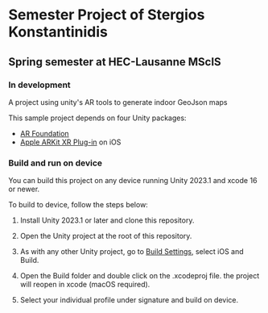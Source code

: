 # Semester Project of Stergios Konstantinidis
## Spring semester at HEC-Lausanne MScIS
### In development

A project using unity's AR tools to generate indoor GeoJson maps

This sample project depends on four Unity packages:

* [AR Foundation](https://docs.unity3d.com/Packages/com.unity.xr.arfoundation@5.1/manual/index.html)
* [Apple ARKit XR Plug-in](https://docs.unity3d.com/Packages/com.unity.xr.arkit@5.1/manual/index.html) on iOS





### Build and run on device

You can build this project on any device running Unity 2023.1 and xcode 16 or newer.

To build to device, follow the steps below:

1. Install Unity 2023.1 or later and clone this repository.

2. Open the Unity project at the root of this repository.

3. As with any other Unity project, go to [Build Settings](https://docs.unity3d.com/Manual/BuildSettings.html), select iOS and Build.

4. Open the Build folder and double click on the .xcodeproj file. the project will reopen in xcode (macOS required).

5. Select your individual profile under signature and build on device.

